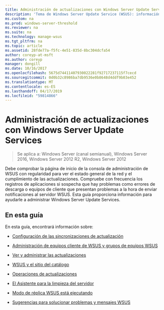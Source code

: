 ```yaml
---
title: Administración de actualizaciones con Windows Server Update Services
description: 'Tema de Windows Server Update Service (WSUS): información general de administración de actualizaciones con vínculos a los temas relacionados'
ms.custom: na
ms.prod: windows-server-threshold
ms.reviewer: na
ms.suite: na
ms.technology: manage-wsus
ms.tgt_pltfrm: na
ms.topic: article
ms.assetid: 28fde77a-f5fc-4e51-835d-8bc304dcfa54
author: coreyp-at-msft
ms.author: coreyp
manager: dongill
ms.date: 10/16/2017
ms.openlocfilehash: 5675d74411407930022281f92717237115f7cecd
ms.sourcegitcommit: 0d0b32c8986ba7db9536e0b8648d4ddf9b03e452
ms.translationtype: MT
ms.contentlocale: es-ES
ms.lasthandoff: 04/17/2019
ms.locfileid: "59814866"
---
```

# <a name="update-management-with-windows-server-update-services"></a>Administración de actualizaciones con Windows Server Update Services

>Se aplica a: Windows Server (canal semianual), Windows Server 2016, Windows Server 2012 R2, Windows Server 2012

Debe comprobar la página de inicio de la consola de administración de WSUS con regularidad para ver el estado general de la red y el cumplimiento de las actualizaciones. Compruebe con frecuencia los registros de aplicaciones si sospecha que hay problemas como errores de descarga o equipos de cliente que presentan problemas a la hora de enviar notificaciones al servidor WSUS. Esta guía proporciona información para ayudarle a administrar Windows Server Update Services.  
  
## <a name="in-this-guide"></a>En esta guía  
En esta guía, encontrará información sobre:  
  
-   [Configuración de las sincronizaciones de actualización](setting-up-update-synchronizations.md)  
  
-   [Administración de equipos cliente de WSUS y grupos de equipos WSUS](managing-wsus-client-computers-and-wsus-computer-groups.md)  
  
-   [Ver y administrar las actualizaciones](viewing-and-managing-updates.md)  
  
-   [WSUS y el sitio del catálogo](wsus-and-the-catalog-site.md)  
  
-   [Operaciones de actualizaciones](updates-operations.md)  
  
-   [El Asistente para la limpieza del servidor](the-server-cleanup-wizard.md)  
  
-   [Modo de réplica WSUS está ejecutando](running-wsus-replica-mode.md)  
  
-   [Sugerencias para solucionar problemas y mensajes WSUS](wsus-messages-and-troubleshooting-tips.md)  
